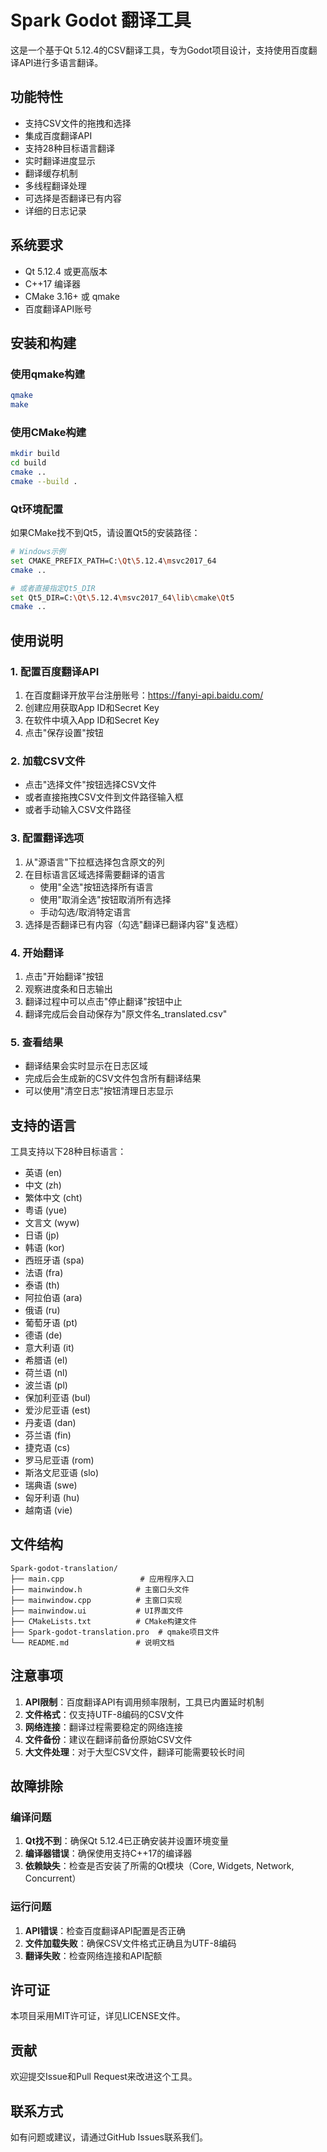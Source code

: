 # Spark Godot 翻译工具

这是一个基于Qt 5.12.4的CSV翻译工具，专为Godot项目设计，支持使用百度翻译API进行多语言翻译。

## 功能特性

- 支持CSV文件的拖拽和选择
- 集成百度翻译API
- 支持28种目标语言翻译
- 实时翻译进度显示
- 翻译缓存机制
- 多线程翻译处理
- 可选择是否翻译已有内容
- 详细的日志记录

## 系统要求

- Qt 5.12.4 或更高版本
- C++17 编译器
- CMake 3.16+ 或 qmake
- 百度翻译API账号

## 安装和构建

### 使用qmake构建

```bash
qmake
make
```

### 使用CMake构建

```bash
mkdir build
cd build
cmake ..
cmake --build .
```

### Qt环境配置

如果CMake找不到Qt5，请设置Qt5的安装路径：

```bash
# Windows示例
set CMAKE_PREFIX_PATH=C:\Qt\5.12.4\msvc2017_64
cmake ..

# 或者直接指定Qt5_DIR
set Qt5_DIR=C:\Qt\5.12.4\msvc2017_64\lib\cmake\Qt5
cmake ..
```

## 使用说明

### 1. 配置百度翻译API

1. 在百度翻译开放平台注册账号：https://fanyi-api.baidu.com/
2. 创建应用获取App ID和Secret Key
3. 在软件中填入App ID和Secret Key
4. 点击"保存设置"按钮

### 2. 加载CSV文件

- 点击"选择文件"按钮选择CSV文件
- 或者直接拖拽CSV文件到文件路径输入框
- 或者手动输入CSV文件路径

### 3. 配置翻译选项

1. 从"源语言"下拉框选择包含原文的列
2. 在目标语言区域选择需要翻译的语言
   - 使用"全选"按钮选择所有语言
   - 使用"取消全选"按钮取消所有选择
   - 手动勾选/取消特定语言
3. 选择是否翻译已有内容（勾选"翻译已翻译内容"复选框）

### 4. 开始翻译

1. 点击"开始翻译"按钮
2. 观察进度条和日志输出
3. 翻译过程中可以点击"停止翻译"按钮中止
4. 翻译完成后会自动保存为"原文件名_translated.csv"

### 5. 查看结果

- 翻译结果会实时显示在日志区域
- 完成后会生成新的CSV文件包含所有翻译结果
- 可以使用"清空日志"按钮清理日志显示

## 支持的语言

工具支持以下28种目标语言：

- 英语 (en)
- 中文 (zh)
- 繁体中文 (cht)
- 粤语 (yue)
- 文言文 (wyw)
- 日语 (jp)
- 韩语 (kor)
- 西班牙语 (spa)
- 法语 (fra)
- 泰语 (th)
- 阿拉伯语 (ara)
- 俄语 (ru)
- 葡萄牙语 (pt)
- 德语 (de)
- 意大利语 (it)
- 希腊语 (el)
- 荷兰语 (nl)
- 波兰语 (pl)
- 保加利亚语 (bul)
- 爱沙尼亚语 (est)
- 丹麦语 (dan)
- 芬兰语 (fin)
- 捷克语 (cs)
- 罗马尼亚语 (rom)
- 斯洛文尼亚语 (slo)
- 瑞典语 (swe)
- 匈牙利语 (hu)
- 越南语 (vie)

## 文件结构

```
Spark-godot-translation/
├── main.cpp                 # 应用程序入口
├── mainwindow.h            # 主窗口头文件
├── mainwindow.cpp          # 主窗口实现
├── mainwindow.ui           # UI界面文件
├── CMakeLists.txt          # CMake构建文件
├── Spark-godot-translation.pro  # qmake项目文件
└── README.md               # 说明文档
```

## 注意事项

1. **API限制**：百度翻译API有调用频率限制，工具已内置延时机制
2. **文件格式**：仅支持UTF-8编码的CSV文件
3. **网络连接**：翻译过程需要稳定的网络连接
4. **文件备份**：建议在翻译前备份原始CSV文件
5. **大文件处理**：对于大型CSV文件，翻译可能需要较长时间

## 故障排除

### 编译问题

1. **Qt找不到**：确保Qt 5.12.4已正确安装并设置环境变量
2. **编译器错误**：确保使用支持C++17的编译器
3. **依赖缺失**：检查是否安装了所需的Qt模块（Core, Widgets, Network, Concurrent）

### 运行问题

1. **API错误**：检查百度翻译API配置是否正确
2. **文件加载失败**：确保CSV文件格式正确且为UTF-8编码
3. **翻译失败**：检查网络连接和API配额

## 许可证

本项目采用MIT许可证，详见LICENSE文件。

## 贡献

欢迎提交Issue和Pull Request来改进这个工具。

## 联系方式

如有问题或建议，请通过GitHub Issues联系我们。